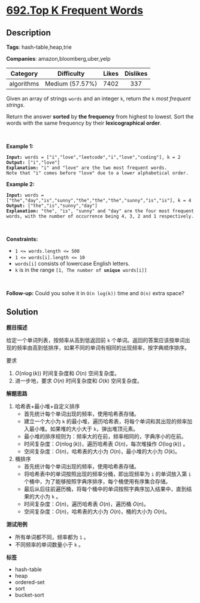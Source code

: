 # [692.Top K Frequent Words](https://leetcode.com/problems/top-k-frequent-words/description/)

## Description

**Tags**: hash-table,heap,trie

**Companies**: amazon,bloomberg,uber,yelp

|  Category  |   Difficulty    | Likes | Dislikes |
| :--------: | :-------------: | :---: | :------: |
| algorithms | Medium (57.57%) | 7402  |   337    |

<p>Given an array of strings <code>words</code> and an integer <code>k</code>, return <em>the </em><code>k</code><em> most frequent strings</em>.</p>
<p>Return the answer <strong>sorted</strong> by <strong>the frequency</strong> from highest to lowest. Sort the words with the same frequency by their <strong>lexicographical order</strong>.</p>
<p>&nbsp;</p>
<p><strong class="example">Example 1:</strong></p>
<pre><code><strong>Input:</strong> words = [&quot;i&quot;,&quot;love&quot;,&quot;leetcode&quot;,&quot;i&quot;,&quot;love&quot;,&quot;coding&quot;], k = 2
<strong>Output:</strong> [&quot;i&quot;,&quot;love&quot;]
<strong>Explanation:</strong> &quot;i&quot; and &quot;love&quot; are the two most frequent words.
Note that &quot;i&quot; comes before &quot;love&quot; due to a lower alphabetical order.</code></pre>
<p><strong class="example">Example 2:</strong></p>
<pre><code><strong>Input:</strong> words = [&quot;the&quot;,&quot;day&quot;,&quot;is&quot;,&quot;sunny&quot;,&quot;the&quot;,&quot;the&quot;,&quot;the&quot;,&quot;sunny&quot;,&quot;is&quot;,&quot;is&quot;], k = 4
<strong>Output:</strong> [&quot;the&quot;,&quot;is&quot;,&quot;sunny&quot;,&quot;day&quot;]
<strong>Explanation:</strong> &quot;the&quot;, &quot;is&quot;, &quot;sunny&quot; and &quot;day&quot; are the four most frequent words, with the number of occurrence being 4, 3, 2 and 1 respectively.</code></pre>
<p>&nbsp;</p>
<p><strong>Constraints:</strong></p>
<ul>
  <li><code>1 &lt;= words.length &lt;= 500</code></li>
  <li><code>1 &lt;= words[i].length &lt;= 10</code></li>
  <li><code>words[i]</code> consists of lowercase English letters.</li>
  <li><code>k</code> is in the range <code>[1, The number of <strong>unique</strong> words[i]]</code></li>
</ul>
<p>&nbsp;</p>
<p><strong>Follow-up:</strong> Could you solve it in <code>O(n log(k))</code> time and <code>O(n)</code> extra space?</p>

## Solution

**题目描述**

给定一个单词列表，按频率从高到低返回前 `k` 个单词。返回的答案应该按单词出现的频率由高到低排序，如果不同的单词有相同的出现频率，按字典顺序排序。

要求

1. $O(n \log(k))$ 时间复杂度和 $O(n)$ 空间复杂度。
2. 进一步地，要求 $O(n)$ 时间复杂度和 $O(k)$ 空间复杂度。

**解题思路**

1. 哈希表+最小堆+自定义排序
   - 首先统计每个单词出现的频率，使用哈希表存储。
   - 建立一个大小为 `k` 的最小堆，遍历哈希表，将每个单词和其出现的频率加入最小堆。如果堆的大小大于 `k`，弹出堆顶元素。
   - 最小堆的排序规则为：频率大的在前，频率相同的，字典序小的在前。
   - 时间复杂度：$O(n \log(k))$，遍历哈希表 $O(n)$，每次堆操作 $O(\log(k))$ 。
   - 空间复杂度：$O(n)$，哈希表的大小为 $O(n)$，最小堆的大小为 $O(k)$。
2. 桶排序
   - 首先统计每个单词出现的频率，使用哈希表存储。
   - 将哈希表中的单词按照出现的频率分桶，即出现频率为 `i` 的单词放入第 `i` 个桶中，为了能够按照字典序排序，每个桶使用有序集合存储。
   - 最后从后往前遍历桶，将每个桶中的单词按照字典序加入结果中，直到结果的大小为 `k` 。
   - 时间复杂度：$O(n)$，遍历哈希表 $O(n)$，遍历桶 $O(n)$。
   - 空间复杂度：$O(n)$，哈希表的大小为 $O(n)$，桶的大小为 $O(n)$。

**测试用例**

- 所有单词都不同，频率都为 `1` 。
- 不同频率的单词数量小于 `k` 。

**标签**

- hash-table
- heap
- ordered-set
- sort
- bucket-sort
